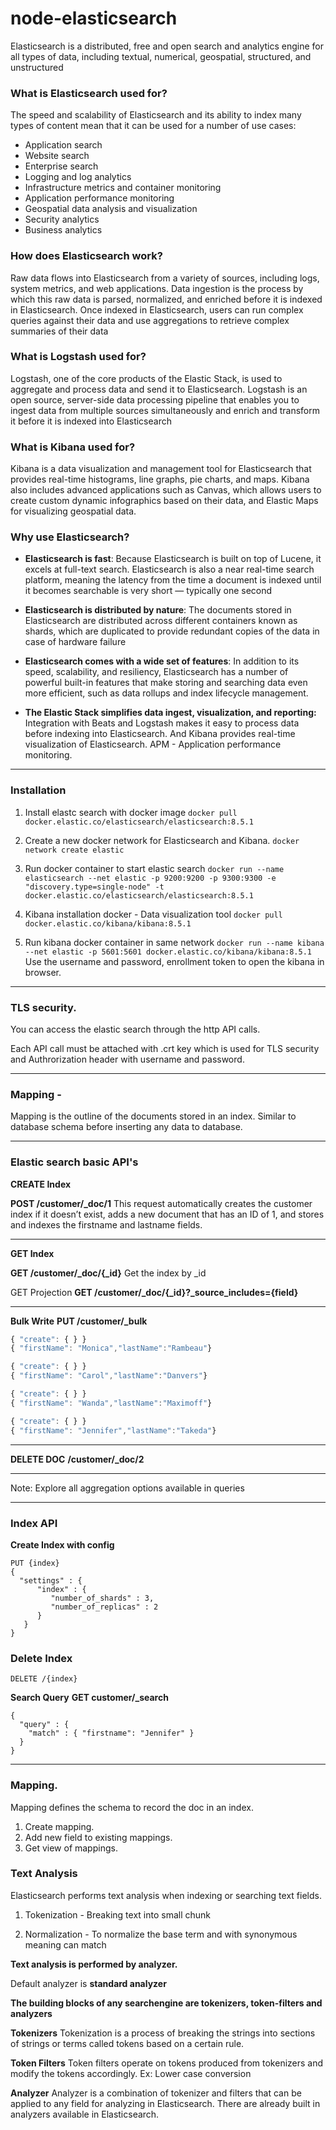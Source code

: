# node-elasticsearch

Elasticsearch is a distributed, free and open search and analytics engine for all types of data, including textual, numerical, geospatial, structured, and unstructured

### What is Elasticsearch used for?

The speed and scalability of Elasticsearch and its ability to index many types of content mean that it can be used for a number of use cases:

- Application search
- Website search
- Enterprise search
- Logging and log analytics
- Infrastructure metrics and container monitoring
- Application performance monitoring
- Geospatial data analysis and visualization
- Security analytics
- Business analytics

### How does Elasticsearch work?

Raw data flows into Elasticsearch from a variety of sources, including logs, system metrics, and web applications. Data ingestion is the process by which this raw data is parsed, normalized, and enriched before it is indexed in Elasticsearch. Once indexed in Elasticsearch, users can run complex queries against their data and use aggregations to retrieve complex summaries of their data

### What is Logstash used for?

Logstash, one of the core products of the Elastic Stack, is used to aggregate and process data and send it to Elasticsearch. Logstash is an open source, server-side data processing pipeline that enables you to ingest data from multiple sources simultaneously and enrich and transform it before it is indexed into Elasticsearch

### What is Kibana used for?

Kibana is a data visualization and management tool for Elasticsearch that provides real-time histograms, line graphs, pie charts, and maps. Kibana also includes advanced applications such as Canvas, which allows users to create custom dynamic infographics based on their data, and Elastic Maps for visualizing geospatial data.

### Why use Elasticsearch?

- **Elasticsearch is fast**:
  Because Elasticsearch is built on top of Lucene, it excels at full-text search. Elasticsearch is also a near real-time search platform, meaning the latency from the time a document is indexed until it becomes searchable is very short — typically one second

- **Elasticsearch is distributed by nature**:
  The documents stored in Elasticsearch are distributed across different containers known as shards, which are duplicated to provide redundant copies of the data in case of hardware failure

- **Elasticsearch comes with a wide set of features**: In addition to its speed, scalability, and resiliency, Elasticsearch has a number of powerful built-in features that make storing and searching data even more efficient, such as data rollups and index lifecycle management.

- **The Elastic Stack simplifies data ingest, visualization, and reporting:**
  Integration with Beats and Logstash makes it easy to process data before indexing into Elasticsearch. And Kibana provides real-time visualization of Elasticsearch. APM - Application performance monitoring.

---

### Installation

1. Install elastc search with docker image
   `docker pull docker.elastic.co/elasticsearch/elasticsearch:8.5.1`

2. Create a new docker network for Elasticsearch and Kibana.
   `docker network create elastic`

3. Run docker container to start elastic search
   `docker run --name elasticsearch --net elastic -p 9200:9200 -p 9300:9300 -e "discovery.type=single-node" -t docker.elastic.co/elasticsearch/elasticsearch:8.5.1`

4. Kibana installation docker - Data visualization tool
   `docker pull docker.elastic.co/kibana/kibana:8.5.1`

5. Run kibana docker container in same network
   `docker run --name kibana --net elastic -p 5601:5601 docker.elastic.co/kibana/kibana:8.5.1`
   Use the username and password, enrollment token to open the kibana in browser.

---

### TLS security.

You can access the elastic search through the http API calls.

Each API call must be attached with .crt key which is used for TLS security and Authrorization header with username and password.

---

### Mapping -

Mapping is the outline of the documents stored in an index. Similar to database schema before inserting any data to database.

---

### Elastic search basic API's

**CREATE Index**

**POST /customer/\_doc/1**
This request automatically creates the customer index if it doesn’t exist, adds a new document that has an ID of 1, and stores and indexes the firstname and lastname fields.

---

**GET Index**

**GET /customer/\_doc/{\_id}**
Get the index by \_id

GET Projection
**GET /customer/\_doc/{\_id}?\_source_includes={field}**

---

**Bulk Write**
**PUT /customer/\_bulk**

```javascript
{ "create": { } }
{ "firstName": "Monica","lastName":"Rambeau"}

{ "create": { } }
{ "firstName": "Carol","lastName":"Danvers"}

{ "create": { } }
{ "firstName": "Wanda","lastName":"Maximoff"}

{ "create": { } }
{ "firstName": "Jennifer","lastName":"Takeda"}

```

---

**DELETE DOC**
**/customer/\_doc/2**

---

Note: Explore all aggregation options available in queries

---

### Index API

**Create Index with config**

```
PUT {index}
{
  "settings" : {
      "index" : {
         "number_of_shards" : 3,
         "number_of_replicas" : 2
      }
   }
}
```

### Delete Index

```
DELETE /{index}
```

**Search Query**
**GET customer/\_search**

```
{
  "query" : {
    "match" : { "firstname": "Jennifer" }
  }
}
```

---

### Mapping.

Mapping defines the schema to record the doc in an index.

1. Create mapping.
2. Add new field to existing mappings.
3. Get view of mappings.

### Text Analysis

Elasticsearch performs text analysis when indexing or searching text fields.

1. Tokenization - Breaking text into small chunk

2. Normalization - To normalize the base term and with synonymous meaning can match

**Text analysis is performed by analyzer.**

Default analyzer is **standard analyzer**

**The building blocks of any searchengine are tokenizers, token-filters and analyzers**

**Tokenizers**
Tokenization is a process of breaking the strings into sections of strings or terms called tokens based on a certain rule.

**Token Filters**
Token filters operate on tokens produced from tokenizers and modify the tokens accordingly.
Ex: Lower case conversion

**Analyzer**
Analyzer is a combination of tokenizer and filters that can be applied to any field for analyzing in Elasticsearch. There are already built in analyzers available in Elasticsearch.
